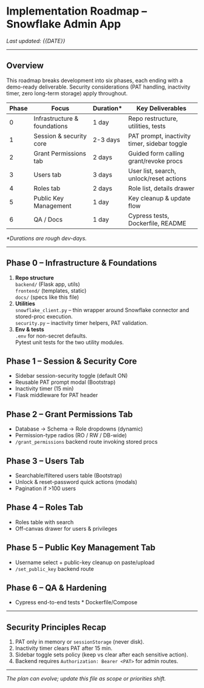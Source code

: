 # Implementation Roadmap – Snowflake Admin App

_Last updated: {{DATE}}_

---

## Overview
This roadmap breaks development into six phases, each ending with a demo-ready deliverable.  Security considerations (PAT handling, inactivity timer, zero long-term storage) apply throughout.

| Phase | Focus | Duration* | Key Deliverables |
|-------|-------|-----------|------------------|
| 0 | Infrastructure & foundations | 1 day | Repo restructure, utilities, tests | 
| 1 | Session & security core | 2-3 days | PAT prompt, inactivity timer, sidebar toggle | 
| 2 | Grant Permissions tab | 2 days | Guided form calling grant/revoke procs | 
| 3 | Users tab | 3 days | User list, search, unlock/reset actions | 
| 4 | Roles tab | 2 days | Role list, details drawer | 
| 5 | Public Key Management | 1 day | Key cleanup & update flow | 
| 6 | QA / Docs | 1 day | Cypress tests, Dockerfile, README |

_*Durations are rough dev-days._

---

## Phase 0 – Infrastructure & Foundations
1. **Repo structure**  
   `backend/` (Flask app, utils)  
   `frontend/` (templates, static)  
   `docs/` (specs like this file)
2. **Utilities**  
   `snowflake_client.py` – thin wrapper around Snowflake connector and stored-proc execution.  
   `security.py` – inactivity timer helpers, PAT validation.
3. **Env & tests**  
   `.env` for non-secret defaults.  
   Pytest unit tests for the two utility modules.

## Phase 1 – Session & Security Core
* Sidebar session-security toggle (default ON)
* Reusable PAT prompt modal (Bootstrap)
* Inactivity timer (15 min)
* Flask middleware for PAT header

## Phase 2 – Grant Permissions Tab
* Database → Schema → Role dropdowns (dynamic)
* Permission-type radios (RO / RW / DB-wide)
* `/grant_permissions` backend route invoking stored procs

## Phase 3 – Users Tab
* Searchable/filtered users table (Bootstrap)
* Unlock & reset-password quick actions (modals)
* Pagination if >100 users

## Phase 4 – Roles Tab
* Roles table with search
* Off-canvas drawer for users & privileges

## Phase 5 – Public Key Management Tab
* Username select + public-key cleanup on paste/upload
* `/set_public_key` backend route

## Phase 6 – QA & Hardening
* Cypress end-to-end tests * Dockerfile/Compose

---

## Security Principles Recap
1. PAT only in memory or `sessionStorage` (never disk).  
2. Inactivity timer clears PAT after 15 min.  
3. Sidebar toggle sets policy (keep vs clear after each sensitive action).  
4. Backend requires `Authorization: Bearer <PAT>` for admin routes.

---

_The plan can evolve; update this file as scope or priorities shift._ 
